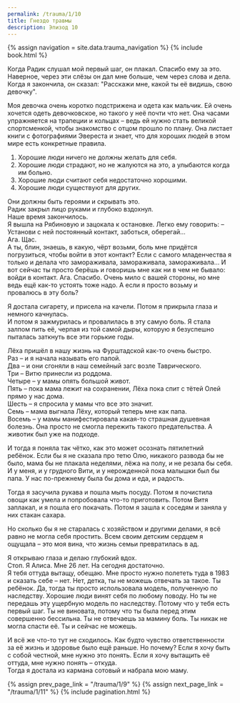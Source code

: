 ```yaml
---
permalink: /trauma/1/10
title: Гнездо травмы
description: Эпизод 10
---
```

{% assign navigation  = site.data.trauma_navigation %}
{% include book.html %}

Когда Радик слушал мой первый шаг, он плакал. Спасибо ему за это. Наверное, через эти слёзы он дал мне больше, чем через слова и дела. Когда я закончила, он сказал: "Расскажи мне, какой ты её видишь, свою девочку".

Моя девочка очень коротко подстрижена и одета как мальчик. Ей очень хочется одеть девочковское, но такого у неё почти что нет. Она часами упражняется на трапеции и кольцах – ведь ей нужно стать великой спортсменкой, чтобы знакомство с отцом прошло по плану. Она листает книги с фотографиями Эвереста и знает, что для хороших людей в этом мире есть конкретные правила.
1. Хорошие люди ничего не должны желать для себя.
2. Хорошие люди страдают, но не жалуются на это, а улыбаются когда им больно.
3. Хорошие люди считают себя недостаточно хорошими.
4. Хорошие люди существуют для других.

Они должны быть героями и скрывать это.  
Радик закрыл лицо руками и глубоко вздохнул.  
Наше время закончилось.  
Я вышла на Рябиновую и зацокала к остановке.
Легко ему говорить:
– Установи с ней постоянный контакт, заботься, оберегай…  
Ага. Щас.  
А ты, блин, знаешь, в какую, чёрт возьми, боль мне придётся погрузиться, чтобы войти в этот контакт? Если с самого младенчества я только и делала что замораживала, замораживала, замораживала… И вот сейчас ты просто берёшь и говоришь мне как ни в чем не бывало: войди в контакт. Ага. Спасибо. Очень мило с вашей стороны, но мне ведь ещё как-то устоять тоже надо. А если я просто возьму и провалюсь в эту боль?

Я достала сигарету, и присела на качели. Потом я прикрыла глаза и немного качнулась.  
И потом я зажмурилась и провалилась в эту самую боль. Я стала залпом пить её, черпая из той самой дыры, которую я безуспешно пыталась заткнуть все эти горькие годы.

Лёха пришёл в нашу жизнь на Фурштадской как-то очень быстро.  
Раз – и я начала называть его папой.  
Два – и они сгоняли в наш семейный загс возле Таврического.  
Три – Витю принесли из роддома.  
Четыре – у мамы опять большой живот.  
Пять – пока мама лежит на сохранении, Лёха пока спит с тётей Олей прямо у нас дома.  
Шесть – я спросила у мамы что все это значит.  
Семь – мама выгнала Лёху, который теперь мне как папа.  
Восемь – у мамы манифестировала какая-то страшная душевная болезнь. Она просто не смогла пережить такого предательства. А животик был уже на подходе.

И тогда я поняла так чётко, как это может осознать пятилетний ребёнок. Если бы я не сказала про тетю Олю, никакого развода бы не было, мама бы не плакала неделями, лёжа на полу, и не резала бы себя. И у меня, и у грудного Вити, и у нерожденной пока малышки был бы папа. У нас по-прежнему была бы дома и еда, и радость.

Тогда я засучила рукава и пошла мыть посуду. Потом я почистила овощи как умела и попробовала что-то приготовить. Потом Витя заплакал, и я пошла его покачать. Потом я зашла к соседям и заняла у них стакан сахара.

Но сколько бы я не старалась с хозяйством и другими делами, я всё равно не могла себя простить. Всем своим детским сердцем я ощущала – это моя вина, что жизнь семьи превратилась в ад.

Я открываю глаза и делаю глубокий вдох.  
Стоп. Я Алиса. Мне 26 лет. На сегодня достаточно.  
Я тебя оттуда вытащу, обещаю. Мне просто нужно полететь туда в 1983 и сказать себе – нет. Нет, детка, ты не можешь отвечать за такое. Ты ребёнок. Да, тогда ты просто использовала модель, полученную по наследству. Хорошие люди винят себя по любому поводу. Но ты не передашь эту ущербную модель по наследству. Потому что у тебя есть первый шаг. Ты не виновата, потому что ты была перед этим совершенно бессильна. Ты не отвечаешь за мамину боль. Ты никак не могла спасти её. Ты и сейчас не можешь.

И всё же что-то тут не сходилось. Как будто чувство ответственности за её жизнь и здоровье было ещё раньше. Но почему? Если я хочу быть с собой честной, мне нужно это понять. Если я хочу вытащить её оттуда, мне нужно понять – откуда.  
Тогда я достала из кармана сотовый и набрала мою маму.

{% assign prev_page_link = "/trauma/1/9" %}
{% assign next_page_link = "/trauma/1/11" %}
{% include pagination.html %}